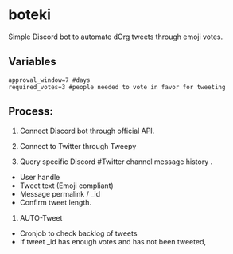 # boteki

Simple Discord bot to automate dOrg tweets through emoji votes.


## Variables
```
approval_window=7 #days
required_votes=3 #people needed to vote in favor for tweeting

```
## Process:

1. Connect Discord bot through official API.
1. Connect to Twitter through Tweepy

1. Query specific Discord #Twitter channel message history .
- User handle
- Tweet text (Emoji compliant)
- Message permalink / _id
- Confirm tweet length.

1. AUTO-Tweet
 - Cronjob to check backlog of tweets
 - If tweet _id has enough votes and has not been tweeted,